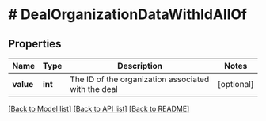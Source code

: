 # # DealOrganizationDataWithIdAllOf

## Properties

Name | Type | Description | Notes
------------ | ------------- | ------------- | -------------
**value** | **int** | The ID of the organization associated with the deal | [optional]

[[Back to Model list]](../../README.md#models) [[Back to API list]](../../README.md#endpoints) [[Back to README]](../../README.md)
